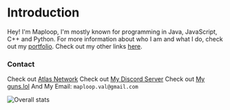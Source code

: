 # Introduction
Hey! I'm Maploop, I'm mostly known for programming in Java, JavaScript, C++ and Python.
For more information about who I am and what I do, check out my [portfolio](https://maploop.github.io/).
Check out my other links [here](https://maploop.github.io/links?a=github).

### Contact
Check out [Atlas Network](https://discord.gg/paper)
Check out [My Discord Server](https://discord.gg/xSPuekddJ6)
Check out [My guns.lol](https://guns.lol/maploop)
And My Email: `maploop.val@gmail.com`

![Overall stats](https://github-readme-stats.vercel.app/api?username=maploop&theme=cobalt&show_icons=true&count_private=true)
